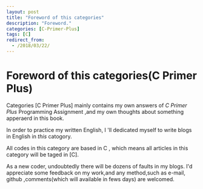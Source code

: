 ```yaml
---
layout: post
title: "Foreword of this categories"
description: "Foreword."
categories: [C-Primer-Plus]
tags: [C]
redirect_from:
  - /2018/03/22/
---
```

# Foreword of this categories(C Primer Plus)

  Categories [C Primer Plus] mainly contains my own answers of *C Primer Plus* Programming Assignment ,and my own thoughts about
something apperaerd in this book.

  In order to practice my written English, I 'll dedicated myself to write blogs in English in *this* catogory.
    
  All codes in this category are based in C , which means all articles in this category will be taged in [C].
    
  As a new coder, undoubtedly there will be dozens of faults in my blogs. I'd appreciate some feedback on my work,and any method,such as e-mail, github ,comments(which will available in fews days) are welcomed.
